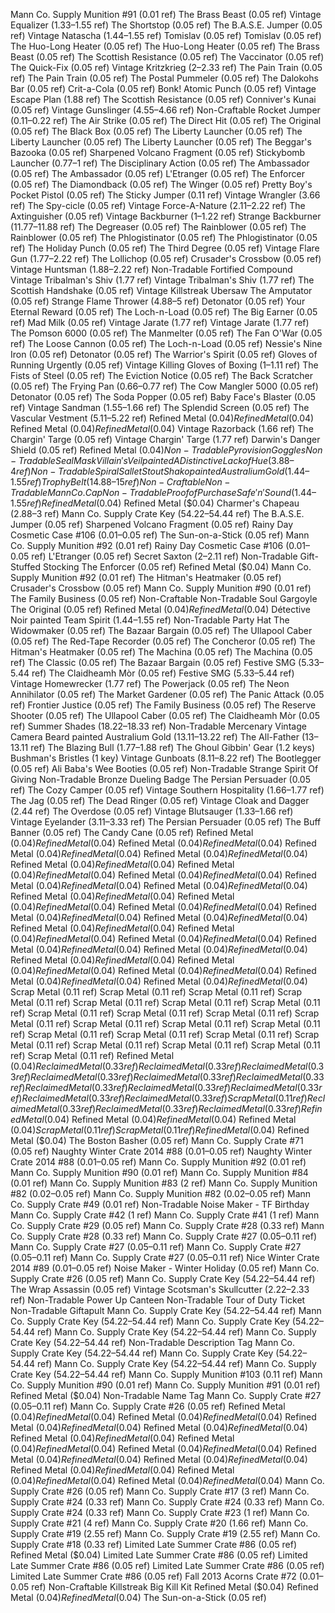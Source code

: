 Mann Co. Supply Munition #91 (0.01 ref)
The Brass Beast (0.05 ref)
Vintage Equalizer (1.33–1.55 ref)
The Shortstop (0.05 ref)
The B.A.S.E. Jumper (0.05 ref)
Vintage Natascha (1.44–1.55 ref)
Tomislav (0.05 ref)
Tomislav (0.05 ref)
The Huo-Long Heater (0.05 ref)
The Huo-Long Heater (0.05 ref)
The Brass Beast (0.05 ref)
The Scottish Resistance (0.05 ref)
The Vaccinator (0.05 ref)
The Quick-Fix (0.05 ref)
Vintage Kritzkrieg (2–2.33 ref)
The Pain Train (0.05 ref)
The Pain Train (0.05 ref)
The Postal Pummeler (0.05 ref)
The Dalokohs Bar (0.05 ref)
Crit-a-Cola (0.05 ref)
Bonk! Atomic Punch (0.05 ref)
Vintage Escape Plan (1.88 ref)
The Scottish Resistance (0.05 ref)
Conniver's Kunai (0.05 ref)
Vintage Gunslinger (4.55–4.66 ref)
Non-Craftable Rocket Jumper (0.11–0.22 ref)
The Air Strike (0.05 ref)
The Direct Hit (0.05 ref)
The Original (0.05 ref)
The Black Box (0.05 ref)
The Liberty Launcher (0.05 ref)
The Liberty Launcher (0.05 ref)
The Liberty Launcher (0.05 ref)
The Beggar's Bazooka (0.05 ref)
Sharpened Volcano Fragment (0.05 ref)
Stickybomb Launcher (0.77–1 ref)
The Disciplinary Action (0.05 ref)
The Ambassador (0.05 ref)
The Ambassador (0.05 ref)
L'Etranger (0.05 ref)
The Enforcer (0.05 ref)
The Diamondback (0.05 ref)
The Winger (0.05 ref)
Pretty Boy's Pocket Pistol (0.05 ref)
The Sticky Jumper (0.11 ref)
Vintage Wrangler (3.66 ref)
The Spy-cicle (0.05 ref)
Vintage Force-A-Nature (2.11–2.22 ref)
The Axtinguisher (0.05 ref)
Vintage Backburner (1–1.22 ref)
Strange Backburner (11.77–11.88 ref)
The Degreaser (0.05 ref)
The Rainblower (0.05 ref)
The Rainblower (0.05 ref)
The Phlogistinator (0.05 ref)
The Phlogistinator (0.05 ref)
The Holiday Punch (0.05 ref)
The Third Degree (0.05 ref)
Vintage Flare Gun (1.77–2.22 ref)
The Lollichop (0.05 ref)
Crusader's Crossbow (0.05 ref)
Vintage Huntsman (1.88–2.22 ref)
Non-Tradable Fortified Compound
Vintage Tribalman's Shiv (1.77 ref)
Vintage Tribalman's Shiv (1.77 ref)
The Scottish Handshake (0.05 ref)
Vintage Killstreak Ubersaw
The Amputator (0.05 ref)
Strange Flame Thrower (4.88–5 ref)
Detonator (0.05 ref)
Your Eternal Reward (0.05 ref)
The Loch-n-Load (0.05 ref)
The Big Earner (0.05 ref)
Mad Milk (0.05 ref)
Vintage Jarate (1.77 ref)
Vintage Jarate (1.77 ref)
The Pomson 6000 (0.05 ref)
The Manmelter (0.05 ref)
The Fan O'War (0.05 ref)
The Loose Cannon (0.05 ref)
The Loch-n-Load (0.05 ref)
Nessie's Nine Iron (0.05 ref)
Detonator (0.05 ref)
The Warrior's Spirit (0.05 ref)
Gloves of Running Urgently (0.05 ref)
Vintage Killing Gloves of Boxing (1–1.11 ref)
The Fists of Steel (0.05 ref)
The Eviction Notice (0.05 ref)
The Back Scratcher (0.05 ref)
The Frying Pan (0.66–0.77 ref)
The Cow Mangler 5000 (0.05 ref)
Detonator (0.05 ref)
The Soda Popper (0.05 ref)
Baby Face's Blaster (0.05 ref)
Vintage Sandman (1.55–1.66 ref)
The Splendid Screen (0.05 ref)
The Vascular Vestment (5.11–5.22 ref)
Refined Metal ($0.04)
Refined Metal ($0.04)
Refined Metal ($0.04)
Refined Metal ($0.04)
Vintage Razorback (1.66 ref)
The Chargin' Targe (0.05 ref)
Vintage Chargin' Targe (1.77 ref)
Darwin's Danger Shield (0.05 ref)
Refined Metal ($0.04)
Non-Tradable Pyrovision Goggles
Non-Tradable Seal Mask
Villain's Veil painted A Distinctive Lack of Hue (3.88–4 ref)
Non-Tradable Spiral Sallet
Stout Shako painted Australium Gold (1.44–1.55 ref)
Trophy Belt (14.88–15 ref)
Non-Craftable Non-Tradable Mann Co. Cap
Non-Tradable Proof of Purchase
Safe'n'Sound (1.44–1.55 ref)
Refined Metal ($0.04)
Refined Metal ($0.04)
Charmer's Chapeau (2.88–3 ref)
Mann Co. Supply Crate Key (54.22–54.44 ref)
The B.A.S.E. Jumper (0.05 ref)
Sharpened Volcano Fragment (0.05 ref)
Rainy Day Cosmetic Case #106 (0.01–0.05 ref)
The Sun-on-a-Stick (0.05 ref)
Mann Co. Supply Munition #92 (0.01 ref)
Rainy Day Cosmetic Case #106 (0.01–0.05 ref)
L'Etranger (0.05 ref)
Secret Saxton (2–2.11 ref)
Non-Tradable Gift-Stuffed Stocking
The Enforcer (0.05 ref)
Refined Metal ($0.04)
Mann Co. Supply Munition #92 (0.01 ref)
The Hitman's Heatmaker (0.05 ref)
Crusader's Crossbow (0.05 ref)
Mann Co. Supply Munition #90 (0.01 ref)
The Family Business (0.05 ref)
Non-Craftable Non-Tradable Soul Gargoyle
The Original (0.05 ref)
Refined Metal ($0.04)
Refined Metal ($0.04)
Détective Noir painted Team Spirit (1.44–1.55 ref)
Non-Tradable Party Hat
The Widowmaker (0.05 ref)
The Bazaar Bargain (0.05 ref)
The Ullapool Caber (0.05 ref)
The Red-Tape Recorder (0.05 ref)
The Concheror (0.05 ref)
The Hitman's Heatmaker (0.05 ref)
The Machina (0.05 ref)
The Machina (0.05 ref)
The Classic (0.05 ref)
The Bazaar Bargain (0.05 ref)
Festive SMG (5.33–5.44 ref)
The Claidheamh Mòr (0.05 ref)
Festive SMG (5.33–5.44 ref)
Vintage Homewrecker (1.77 ref)
The Powerjack (0.05 ref)
The Neon Annihilator (0.05 ref)
The Market Gardener (0.05 ref)
The Panic Attack (0.05 ref)
Frontier Justice (0.05 ref)
The Family Business (0.05 ref)
The Reserve Shooter (0.05 ref)
The Ullapool Caber (0.05 ref)
The Claidheamh Mòr (0.05 ref)
Summer Shades (18.22–18.33 ref)
Non-Tradable Mercenary
Vintage Camera Beard painted Australium Gold (13.11–13.22 ref)
The All-Father (13–13.11 ref)
The Blazing Bull (1.77–1.88 ref)
The Ghoul Gibbin' Gear (1.2 keys)
Bushman's Bristles (1 key)
Vintage Gunboats (8.11–8.22 ref)
The Bootlegger (0.05 ref)
Ali Baba's Wee Booties (0.05 ref)
Non-Tradable Strange Spirit Of Giving
Non-Tradable Bronze Dueling Badge
The Persian Persuader (0.05 ref)
The Cozy Camper (0.05 ref)
Vintage Southern Hospitality (1.66–1.77 ref)
The Jag (0.05 ref)
The Dead Ringer (0.05 ref)
Vintage Cloak and Dagger (2.44 ref)
The Overdose (0.05 ref)
Vintage Blutsauger (1.33–1.66 ref)
Vintage Eyelander (3.11–3.33 ref)
The Persian Persuader (0.05 ref)
The Buff Banner (0.05 ref)
The Candy Cane (0.05 ref)
Refined Metal ($0.04)
Refined Metal ($0.04)
Refined Metal ($0.04)
Refined Metal ($0.04)
Refined Metal ($0.04)
Refined Metal ($0.04)
Refined Metal ($0.04)
Refined Metal ($0.04)
Refined Metal ($0.04)
Refined Metal ($0.04)
Refined Metal ($0.04)
Refined Metal ($0.04)
Refined Metal ($0.04)
Refined Metal ($0.04)
Refined Metal ($0.04)
Refined Metal ($0.04)
Refined Metal ($0.04)
Refined Metal ($0.04)
Refined Metal ($0.04)
Refined Metal ($0.04)
Refined Metal ($0.04)
Refined Metal ($0.04)
Refined Metal ($0.04)
Refined Metal ($0.04)
Refined Metal ($0.04)
Refined Metal ($0.04)
Refined Metal ($0.04)
Refined Metal ($0.04)
Refined Metal ($0.04)
Refined Metal ($0.04)
Refined Metal ($0.04)
Refined Metal ($0.04)
Refined Metal ($0.04)
Refined Metal ($0.04)
Refined Metal ($0.04)
Refined Metal ($0.04)
Refined Metal ($0.04)
Refined Metal ($0.04)
Refined Metal ($0.04)
Refined Metal ($0.04)
Refined Metal ($0.04)
Refined Metal ($0.04)
Refined Metal ($0.04)
Refined Metal ($0.04)
Refined Metal ($0.04)
Refined Metal ($0.04)
Refined Metal ($0.04)
Refined Metal ($0.04)
Scrap Metal (0.11 ref)
Scrap Metal (0.11 ref)
Scrap Metal (0.11 ref)
Scrap Metal (0.11 ref)
Scrap Metal (0.11 ref)
Scrap Metal (0.11 ref)
Scrap Metal (0.11 ref)
Scrap Metal (0.11 ref)
Scrap Metal (0.11 ref)
Scrap Metal (0.11 ref)
Scrap Metal (0.11 ref)
Scrap Metal (0.11 ref)
Scrap Metal (0.11 ref)
Scrap Metal (0.11 ref)
Scrap Metal (0.11 ref)
Scrap Metal (0.11 ref)
Scrap Metal (0.11 ref)
Scrap Metal (0.11 ref)
Scrap Metal (0.11 ref)
Scrap Metal (0.11 ref)
Scrap Metal (0.11 ref)
Scrap Metal (0.11 ref)
Refined Metal ($0.04)
Reclaimed Metal (0.33 ref)
Reclaimed Metal (0.33 ref)
Reclaimed Metal (0.33 ref)
Reclaimed Metal (0.33 ref)
Reclaimed Metal (0.33 ref)
Reclaimed Metal (0.33 ref)
Reclaimed Metal (0.33 ref)
Reclaimed Metal (0.33 ref)
Reclaimed Metal (0.33 ref)
Reclaimed Metal (0.33 ref)
Reclaimed Metal (0.33 ref)
Scrap Metal (0.11 ref)
Reclaimed Metal (0.33 ref)
Reclaimed Metal (0.33 ref)
Reclaimed Metal (0.33 ref)
Refined Metal ($0.04)
Refined Metal ($0.04)
Refined Metal ($0.04)
Refined Metal ($0.04)
Scrap Metal (0.11 ref)
Scrap Metal (0.11 ref)
Refined Metal ($0.04)
Refined Metal ($0.04)
The Boston Basher (0.05 ref)
Mann Co. Supply Crate #71 (0.05 ref)
Naughty Winter Crate 2014 #88 (0.01–0.05 ref)
Naughty Winter Crate 2014 #88 (0.01–0.05 ref)
Mann Co. Supply Munition #92 (0.01 ref)
Mann Co. Supply Munition #90 (0.01 ref)
Mann Co. Supply Munition #84 (0.01 ref)
Mann Co. Supply Munition #83 (2 ref)
Mann Co. Supply Munition #82 (0.02–0.05 ref)
Mann Co. Supply Munition #82 (0.02–0.05 ref)
Mann Co. Supply Crate #49 (0.01 ref)
Non-Tradable Noise Maker - TF Birthday
Mann Co. Supply Crate #42 (1 ref)
Mann Co. Supply Crate #41 (1 ref)
Mann Co. Supply Crate #29 (0.05 ref)
Mann Co. Supply Crate #28 (0.33 ref)
Mann Co. Supply Crate #28 (0.33 ref)
Mann Co. Supply Crate #27 (0.05–0.11 ref)
Mann Co. Supply Crate #27 (0.05–0.11 ref)
Mann Co. Supply Crate #27 (0.05–0.11 ref)
Mann Co. Supply Crate #27 (0.05–0.11 ref)
Nice Winter Crate 2014 #89 (0.01–0.05 ref)
Noise Maker - Winter Holiday (0.05 ref)
Mann Co. Supply Crate #26 (0.05 ref)
Mann Co. Supply Crate Key (54.22–54.44 ref)
The Wrap Assassin (0.05 ref)
Vintage Scotsman's Skullcutter (2.22–2.33 ref)
Non-Tradable Power Up Canteen
Non-Tradable Tour of Duty Ticket
Non-Tradable Giftapult
Mann Co. Supply Crate Key (54.22–54.44 ref)
Mann Co. Supply Crate Key (54.22–54.44 ref)
Mann Co. Supply Crate Key (54.22–54.44 ref)
Mann Co. Supply Crate Key (54.22–54.44 ref)
Mann Co. Supply Crate Key (54.22–54.44 ref)
Non-Tradable Description Tag
Mann Co. Supply Crate Key (54.22–54.44 ref)
Mann Co. Supply Crate Key (54.22–54.44 ref)
Mann Co. Supply Crate Key (54.22–54.44 ref)
Mann Co. Supply Crate Key (54.22–54.44 ref)
Mann Co. Supply Munition #103 (0.11 ref)
Mann Co. Supply Munition #90 (0.01 ref)
Mann Co. Supply Munition #91 (0.01 ref)
Refined Metal ($0.04)
Non-Tradable Name Tag
Mann Co. Supply Crate #27 (0.05–0.11 ref)
Mann Co. Supply Crate #26 (0.05 ref)
Refined Metal ($0.04)
Refined Metal ($0.04)
Refined Metal ($0.04)
Refined Metal ($0.04)
Refined Metal ($0.04)
Refined Metal ($0.04)
Refined Metal ($0.04)
Refined Metal ($0.04)
Refined Metal ($0.04)
Refined Metal ($0.04)
Refined Metal ($0.04)
Refined Metal ($0.04)
Refined Metal ($0.04)
Refined Metal ($0.04)
Refined Metal ($0.04)
Refined Metal ($0.04)
Refined Metal ($0.04)
Refined Metal ($0.04)
Refined Metal ($0.04)
Refined Metal ($0.04)
Refined Metal ($0.04)
Refined Metal ($0.04)
Refined Metal ($0.04)
Refined Metal ($0.04)
Mann Co. Supply Crate #26 (0.05 ref)
Mann Co. Supply Crate #17 (3 ref)
Mann Co. Supply Crate #24 (0.33 ref)
Mann Co. Supply Crate #24 (0.33 ref)
Mann Co. Supply Crate #24 (0.33 ref)
Mann Co. Supply Crate #23 (1 ref)
Mann Co. Supply Crate #21 (4 ref)
Mann Co. Supply Crate #20 (1.66 ref)
Mann Co. Supply Crate #19 (2.55 ref)
Mann Co. Supply Crate #19 (2.55 ref)
Mann Co. Supply Crate #18 (0.33 ref)
Limited Late Summer Crate #86 (0.05 ref)
Refined Metal ($0.04)
Limited Late Summer Crate #86 (0.05 ref)
Limited Late Summer Crate #86 (0.05 ref)
Limited Late Summer Crate #86 (0.05 ref)
Limited Late Summer Crate #86 (0.05 ref)
Fall 2013 Acorns Crate #72 (0.01–0.05 ref)
Non-Craftable Killstreak Big Kill Kit
Refined Metal ($0.04)
Refined Metal ($0.04)
Refined Metal ($0.04)
The Sun-on-a-Stick (0.05 ref)
